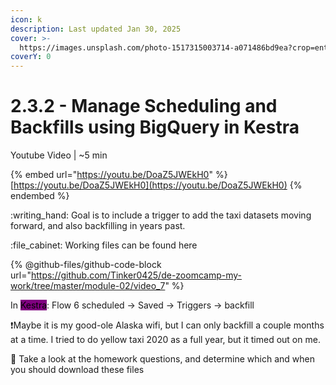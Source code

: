 ```yaml
---
icon: k
description: Last updated Jan 30, 2025
cover: >-
  https://images.unsplash.com/photo-1517315003714-a071486bd9ea?crop=entropy&cs=srgb&fm=jpg&ixid=M3wxOTcwMjR8MHwxfHNlYXJjaHwxfHxwdXJwbGUlMjBjbG91ZHxlbnwwfHx8fDE3Mzg1Mzg5ODF8MA&ixlib=rb-4.0.3&q=85
coverY: 0
---
```


# 2.3.2 - Manage Scheduling and Backfills using BigQuery in Kestra

Youtube Video | \~5 min

{% embed url="https://youtu.be/DoaZ5JWEkH0" %}
[https://youtu.be/DoaZ5JWEkH0](https://youtu.be/DoaZ5JWEkH0)
{% endembed %}

:writing\_hand: Goal is to include a trigger to add the taxi datasets moving forward, and also backfilling in years past.

:file\_cabinet: Working files can be found here

{% @github-files/github-code-block url="https://github.com/Tinker0425/de-zoomcamp-my-work/tree/master/module-02/video_7" %}

In <mark style="background-color:purple;">Kestra</mark>: Flow 6 scheduled -> Saved -> Triggers -> backfill

:exclamation:Maybe it is my good-ole Alaska wifi, but I can only backfill a couple months at a time. I tried to do yellow taxi 2020 as a full year, but it timed out on me.&#x20;

:eyes: Take a look at the homework questions, and determine which and when you should download these files
